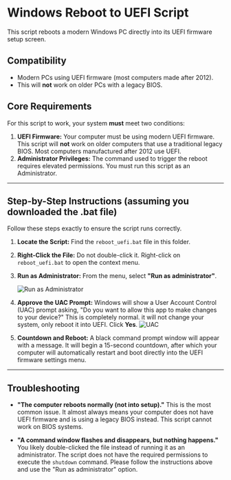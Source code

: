# Windows Reboot to UEFI Script

This script reboots a modern Windows PC directly into its UEFI firmware setup screen.

## Compatibility
*   Modern PCs using UEFI firmware (most computers made after 2012).
*   This will **not** work on older PCs with a legacy BIOS.

## Core Requirements

For this script to work, your system **must** meet two conditions:

1.  **UEFI Firmware:** Your computer must be using modern UEFI firmware. This script will **not** work on older computers that use a traditional legacy BIOS. Most computers manufactured after 2012 use UEFI.
2.  **Administrator Privileges:** The command used to trigger the reboot requires elevated permissions. You must run this script as an Administrator.

---

## Step-by-Step Instructions (assuming you downloaded the .bat file)

Follow these steps exactly to ensure the script runs correctly.

1.  **Locate the Script:** Find the `reboot_uefi.bat` file in this folder.

2.  **Right-Click the File:** Do not double-click it. Right-click on `reboot_uefi.bat` to open the context menu.

3.  **Run as Administrator:** From the menu, select **"Run as administrator"**.

    ![Run as Administrator](https://copyparty.blahaj.dedyn.io/images/IMG_3277.png)

4.  **Approve the UAC Prompt:** Windows will show a User Account Control (UAC) prompt asking, "Do you want to allow this app to make changes to your device?" This is completely normal. it will not change your system, only reboot it into UEFI. Click **Yes**.
![UAC](https://copyparty.blahaj.dedyn.io/images/IMG_3278.png)

6.  **Countdown and Reboot:** A black command prompt window will appear with a message. It will begin a 15-second countdown, after which your computer will automatically restart and boot directly into the UEFI firmware settings menu.

---

## Troubleshooting

*   **"The computer reboots normally (not into setup)."**
    This is the most common issue. It almost always means your computer does not have UEFI firmware and is using a legacy BIOS instead. This script cannot work on BIOS systems.

*   **"A command window flashes and disappears, but nothing happens."**
    You likely double-clicked the file instead of running it as an administrator. The script does not have the required permissions to execute the `shutdown` command. Please follow the instructions above and use the "Run as administrator" option.
